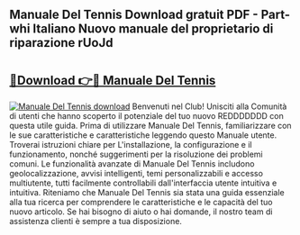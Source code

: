 ## Manuale Del Tennis Download gratuit PDF - Part-whi Italiano Nuovo manuale del proprietario di riparazione rUoJd

# <h2><a href="http://dfadfi.blite.top/?on=Manuale+Del+Tennis">🔗Download 👉🔴 Manuale Del Tennis</a></h2>

[![Manuale Del Tennis download](https://i.imgur.com/lujVjoI.png)](http://dfadfi.blite.top/?on=Manuale+Del+Tennis)
Benvenuti nel Club! Unisciti alla Comunità di utenti che hanno scoperto il potenziale del tuo nuovo REDDDDDDD con questa utile guida. Prima di utilizzare Manuale Del Tennis, familiarizzare con le sue caratteristiche e caratteristiche leggendo questo Manuale utente. Troverai istruzioni chiare per L'installazione, la configurazione e il funzionamento, nonché suggerimenti per la risoluzione dei problemi comuni. Le funzionalità avanzate di Manuale Del Tennis includono geolocalizzazione, avvisi intelligenti, temi personalizzabili e accesso multiutente, tutti facilmente controllabili dall'interfaccia utente intuitiva e intuitiva. Riteniamo che Manuale Del Tennis sia stata una guida essenziale alla tua ricerca per comprendere le caratteristiche e le capacità del tuo nuovo articolo. Se hai bisogno di aiuto o hai domande, il nostro team di assistenza clienti è sempre a tua disposizione.
